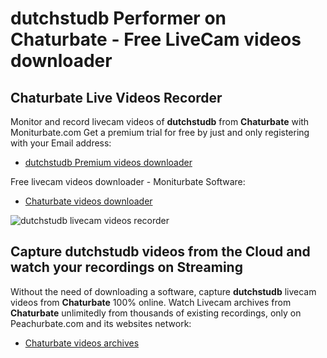 # dutchstudb Performer on Chaturbate - Free LiveCam videos downloader

## Chaturbate Live Videos Recorder

Monitor and record livecam videos of **dutchstudb** from **Chaturbate** with Moniturbate.com
Get a premium trial for free by just and only registering with your Email address:
* [dutchstudb Premium videos downloader](https://moniturbate.com/request-demo-licence-key.html)

Free livecam videos downloader - Moniturbate Software:
* [Chaturbate videos downloader](https://moniturbate.com/moniturbate-download-software.html)

![dutchstudb livecam videos recorder](https://peachurnet.com/templates/moniturbate-software.png)


## Capture dutchstudb videos from the Cloud and watch your recordings on Streaming

Without the need of downloading a software, capture **dutchstudb** livecam videos from **Chaturbate** 100% online.
Watch Livecam archives from **Chaturbate** unlimitedly from thousands of existing recordings, only on Peachurbate.com and its websites network:
* [Chaturbate videos archives](https://peachurnet.com/)